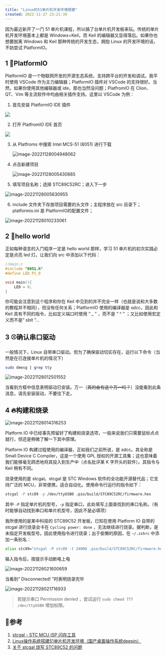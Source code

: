 ```yaml
---
title: "Linux的51单片机开发环境搭建"
created: 2022-11-27 23:21:39
---
```


因为最近新开了一门 51 单片机课程，所以搞了台单片机开发板来玩。传统的单片机开发环境基本上都是 Windows+Keil，而 Keil 的编辑器又显得落后。如果你也想要脱离 Windows 和 Keil 那种传统的开发生态，拥抱 Linux 的开发环境的话，不妨尝试 PlatformIO。

## 1 🎈PlatformIO

PlatformIO 是一个物联网开发的开源生态系统，支持跨平台的开发和调试。我平时使用 VSCode 作为主力编辑器；PlatformIO 插件对 VSCode 的支持很好。当然，如果你使用其他编辑器或 ide，那也当然没问题；PlatfromIO 在 Clion、QT、Vim 等主流软件中均由相关插件支持。这里以 VSCode 为例：

1. 首先安装 PlatformIO IDE 插件

![](https://ghproxy.com/github.com/levinion/blog-pic/blob/main/img/Pasted%20image%2020221127234938.png)

2. 打开 PlatfromIO IDE 首页

![](https://ghproxy.com/github.com/levinion/blog-pic/blob/main/img/Pasted%20image%2020221128000736.png)

3. 从 Platfroms 中搜索 Intel MCS-51 (8051) 进行下载
   
   ![image-20221128004948062](https://ghproxy.com/github.com/levinion/blog-pic/blob/main//img/image-20221128004948062.png)

4. 点击新建项目
   
   ![image-20221128005430885](https://ghproxy.com/github.com/levinion/blog-pic/blob/main//img/image-20221128005430885.png)

5. 填写项目名称；选择 STC89C52RC；进入下一步

![image-20221128005630955](https://ghproxy.com/github.com/levinion/blog-pic/blob/main//img/image-20221128005630955.png)

6. include 文件夹下存放项目需要的头文件；主程序放在 src 目录下；platformio.ini 是 PlatformIO的配置文件；

![image-20221128010233061](https://ghproxy.com/github.com/levinion/blog-pic/blob/main/img/image-20221128010233061.png)

## 2 🔰hello world

正如每种语言的入门程序一定是 hello world 那样，学习 51 单片机的初次实践必定是点亮 led 灯。让我们向 src 中添加以下代码：

```c
//main.c
#include "8051.h"
#define LED P1_0

void main(){
    LED = 0;
}
```

你可能会注意到这个程序和你在 Keil 中见到的并不完全一样（也就是说和大多数的教程并不相同），但没有任何关系；PlatformIO 使用的编译器是 sdcc，因此和 Keil 具有不同的指令，比如定义端口时使用 “ \_ ” ，而不是 “ \^ ” ；又比如使用宏定义而不是“ sbit ”...

## 3 ⚾确认串口驱动

一般情况下，Linux 自带串口驱动。但为了确保驱动切实存在，运行以下命令（当然是在已连接单片机的情况下）

```bash
sudo dmesg | grep tty
```

![image-20221128012501552](https://ghproxy.com/github.com/levinion/blog-pic/blob/main/img/image-20221128012501552.png)

当看到方框中信息表明驱动已安装。万一（<s>真的会有这个万一吗？</s>）没能看到此条消息，请先安装驱动，不要往下走。

## 4 🔥构建和烧录

![image-20221128014316253](https://ghproxy.com/github.com/levinion/blog-pic/blob/main/img/image-20221128014316253.png)

Platform IO 中已经事先预留好了构建和烧录选项，一般来说我们只需要鼠标点点就行，但还是稍微了解一下其中原理。

Platform IO 构建过程使用的编译器，正如我们之前所说，是 sdcc。其全称是 Small Device C Compiler，这是一个使用 GPL 授权的开源工具集；这也意味着我们能够毫无顾虑地将其投入到生产中（点名批评某 K 字开头的软件）。其指令与 Keil 稍有不同。

烧录使用的是 stcgal。stcgal 是 STC Windows 软件的全功能开源替代品；它支持广泛的 MCU，非常便携，适合自动化。使用命令行运行的指令如下：

```bash
stcgal -P stc89 -p /dev/ttyUSB0 .pio/build/STC89C52RC/firmware.hex
```

其中 `-P` 指定单片机的型号，`-p` 指定串口，此处填写上面查找到的串口名称。（有时能够自动找到串口和单片机型号，因此不是必填项）

我所使用的是某中科技的 STC89C52 开发板，已知在使用 Platform IO 自带的 stcgal 进行烧录会卡在 `Cycling power: done` ，无法继续进行烧录。据判断，是未指定开发板型号。因此使用指令进行烧录；出于偷懒的原因，在 `~/.zshrc` 中添加一条别名：

```bash
alias stc89="stcgal -P stc89 -t 24000 .pio/build/STC89C52RC/firmware.hex"
```

输入指令后，按提示手动断电上电

![image-20221128021600659](https://ghproxy.com/github.com/levinion/blog-pic/blob/main/img/image-20221128021600659.png)

当看到“ Disconnected! ”时表明烧录完毕

![image-20221128021716933](https://ghproxy.com/github.com/levinion/blog-pic/blob/main/img/image-20221128021716933.png)

> 若提示串口 Permission denied ，尝试运行 `sudo chmod 777 /dev/ttyUSB0` 增加权限。

## 📖参考

1. [stcgal - STC MCU ISP 闪存工具](https://gitee.com/mirrors/stcgal)
2. [Linux操作系统搭建51单片机开发环境（国产桌面操作系统deepin）](https://blog.csdn.net/RYMCU/article/details/111350775)
3. [关于 stcgal 烧写 STC89C52 的问题](https://blog.csdn.net/Narukara/article/details/120623921#:~:text=%E8%A7%A3%E5%86%B3%E6%96%B9%E6%B3%95)
